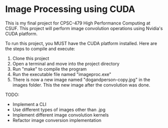 # Image Processing using CUDA

This is my final project for CPSC-479 High Performance Computing at CSUF. This project will perform image convolution operations using Nvidia's CUDA platform.

To run this project, you MUST have the CUDA platform installed. 
Here are the steps to compile and execute:
1. Clone this project
2. Open a terminal and move into the project directory
3. Run "make" to compile the program
4. Run the executable file named "imageproc.exe"
5. There is now a new image named "dogandperson-copy.jpg" in the images folder. This the new image after the convolution was done.

TODO:
* Implement a CLI
* Use different types of images other than .jpg
* Implement different image convolution kernels
* Refactor image conversion implementation
